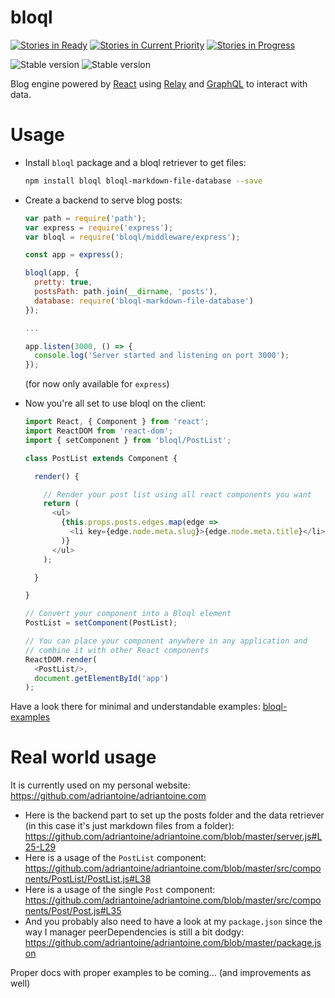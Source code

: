 # bloql

[![Stories in Ready](https://badge.waffle.io/adriantoine/bloql.svg?label=ready&title=Ready)](http://waffle.io/adriantoine/bloql)
[![Stories in Current Priority](https://badge.waffle.io/adriantoine/bloql.svg?label=current%20priority&title=Current%20Priority)](http://waffle.io/adriantoine/bloql)
[![Stories in Progress](https://badge.waffle.io/adriantoine/bloql.svg?label=in%20progress&title=In%20Progress)](http://waffle.io/adriantoine/bloql)

![Stable version](https://img.shields.io/npm/v/bloql.svg?style=flat)
![Stable version](https://img.shields.io/gemnasium/adriantoine/bloql.svg?style=flat)

Blog engine powered by [React](https://facebook.github.io/react/) using [Relay](https://facebook.github.io/relay/) and [GraphQL](https://facebook.github.io/graphql/) to interact with data.

# Usage
- Install `bloql` package and a bloql retriever to get files:
  ```bash
  npm install bloql bloql-markdown-file-database --save
  ```

- Create a backend to serve blog posts:
  ```js
  var path = require('path');
  var express = require('express');
  var bloql = require('bloql/middleware/express');

  const app = express();

  bloql(app, {
    pretty: true,
    postsPath: path.join(__dirname, 'posts'),
    database: require('bloql-markdown-file-database')
  });

  ...

  app.listen(3000, () => {
    console.log('Server started and listening on port 3000');
  });
  ```
  (for now only available for `express`)

- Now you're all set to use bloql on the client:
  ```js
  import React, { Component } from 'react';
  import ReactDOM from 'react-dom';
  import { setComponent } from 'bloql/PostList';

  class PostList extends Component {

    render() {

      // Render your post list using all react components you want
      return (
        <ul>
          {this.props.posts.edges.map(edge =>
            <li key={edge.node.meta.slug}>{edge.node.meta.title}</li>
          )}
        </ul>
      );

    }

  }

  // Convert your component into a Bloql element
  PostList = setComponent(PostList);

  // You can place your component anywhere in any application and
  // combine it with other React components
  ReactDOM.render(
    <PostList/>,
    document.getElementById('app')
  );
  ```

Have a look there for minimal and understandable examples: [bloql-examples](https://github.com/adriantoine/bloql-examples)

# Real world usage

It is currently used on my personal website: https://github.com/adriantoine/adriantoine.com

- Here is the backend part to set up the posts folder and the data retriever (in this case it's just markdown files from a folder): https://github.com/adriantoine/adriantoine.com/blob/master/server.js#L25-L29
- Here is a usage of the `PostList` component: https://github.com/adriantoine/adriantoine.com/blob/master/src/components/PostList/PostList.js#L38
- Here is a usage of the single `Post` component: https://github.com/adriantoine/adriantoine.com/blob/master/src/components/Post/Post.js#L35
- And you probably also need to have a look at my `package.json` since the way I manager peerDependencies is still a bit dodgy: https://github.com/adriantoine/adriantoine.com/blob/master/package.json

Proper docs with proper examples to be coming... (and improvements as well)
